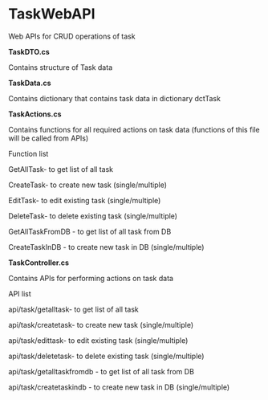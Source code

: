 # TaskWebAPI
Web APIs for CRUD operations of task

**TaskDTO.cs**

Contains structure of Task data

**TaskData.cs**

Contains dictionary that contains task data in dictionary dctTask

**TaskActions.cs**

Contains functions for all required actions on task data (functions of this file will be called from APIs)

Function list

GetAllTask- to get list of all task

CreateTask- to create new task (single/multiple)

EditTask- to edit existing task (single/multiple)

DeleteTask- to delete existing task (single/multiple)

GetAllTaskFromDB - to get list of all task from DB

CreateTaskInDB - to create new task in DB (single/multiple)


**TaskController.cs**

Contains APIs for performing actions on task data

API list

api/task/getalltask- to get list of all task

api/task/createtask- to create new task (single/multiple)

api/task/edittask- to edit existing task (single/multiple)

api/task/deletetask- to delete existing task (single/multiple)

api/task/getalltaskfromdb - to get list of all task from DB

api/task/createtaskindb - to create new task in DB (single/multiple) 
